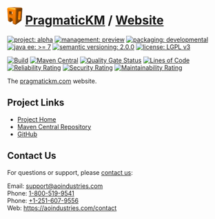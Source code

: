 # [<img src="ao-logo.png" alt="AO Logo" width="35" height="40">](https://github.com/ao-apps) [PragmaticKM](https://github.com/ao-apps/pragmatickm) / [Website](https://github.com/ao-apps/pragmatickm-website)

[![project: alpha](https://pragmatickm.com/ao-badges/project-alpha.svg)](https://aoindustries.com/life-cycle#project-alpha)
[![management: preview](https://pragmatickm.com/ao-badges/management-preview.svg)](https://aoindustries.com/life-cycle#management-preview)
[![packaging: developmental](https://pragmatickm.com/ao-badges/packaging-developmental.svg)](https://aoindustries.com/life-cycle#packaging-developmental)  
[![java ee: &gt;= 7](https://pragmatickm.com/ao-badges/javaee-7.svg)](https://docs.oracle.com/javaee/7/)
[![semantic versioning: 2.0.0](https://pragmatickm.com/ao-badges/semver-2.0.0.svg)](http://semver.org/spec/v2.0.0.html)
[![license: LGPL v3](https://pragmatickm.com/ao-badges/license-lgpl-3.0.svg)](https://www.gnu.org/licenses/lgpl-3.0)

[![Build](https://github.com/ao-apps/pragmatickm-website/workflows/Build/badge.svg?branch=master)](https://github.com/ao-apps/pragmatickm-website/actions?query=workflow%3ABuild)
[![Maven Central](https://maven-badges.herokuapp.com/maven-central/com.pragmatickm/website/badge.svg)](https://maven-badges.herokuapp.com/maven-central/com.pragmatickm/website)
[![Quality Gate Status](https://sonarcloud.io/api/project_badges/measure?branch=master&project=com.pragmatickm%3Awebsite&metric=alert_status)](https://sonarcloud.io/dashboard?branch=master&id=com.pragmatickm%3Awebsite)
[![Lines of Code](https://sonarcloud.io/api/project_badges/measure?branch=master&project=com.pragmatickm%3Awebsite&metric=ncloc)](https://sonarcloud.io/component_measures?branch=master&id=com.pragmatickm%3Awebsite&metric=ncloc)  
[![Reliability Rating](https://sonarcloud.io/api/project_badges/measure?branch=master&project=com.pragmatickm%3Awebsite&metric=reliability_rating)](https://sonarcloud.io/component_measures?branch=master&id=com.pragmatickm%3Awebsite&metric=Reliability)
[![Security Rating](https://sonarcloud.io/api/project_badges/measure?branch=master&project=com.pragmatickm%3Awebsite&metric=security_rating)](https://sonarcloud.io/component_measures?branch=master&id=com.pragmatickm%3Awebsite&metric=Security)
[![Maintainability Rating](https://sonarcloud.io/api/project_badges/measure?branch=master&project=com.pragmatickm%3Awebsite&metric=sqale_rating)](https://sonarcloud.io/component_measures?branch=master&id=com.pragmatickm%3Awebsite&metric=Maintainability)

The [pragmatickm.com](https://pragmatickm.com/) website.

## Project Links
* [Project Home](https://pragmatickm.com/)
* [Maven Central Repository](https://search.maven.org/artifact/com.pragmatickm/website)
* [GitHub](https://github.com/ao-apps/pragmatickm-website)

## Contact Us
For questions or support, please [contact us](https://aoindustries.com/contact):

Email: [support@aoindustries.com](mailto:support@aoindustries.com)  
Phone: [1-800-519-9541](tel:1-800-519-9541)  
Phone: [+1-251-607-9556](tel:+1-251-607-9556)  
Web: https://aoindustries.com/contact
